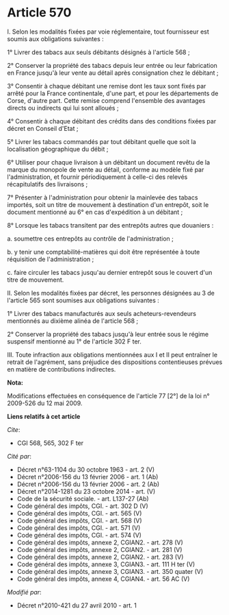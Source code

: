 # Article 570

I. Selon les modalités fixées par voie réglementaire, tout fournisseur est soumis aux obligations suivantes :

1° Livrer des tabacs aux seuls débitants désignés à l'article 568 ;

2° Conserver la propriété des tabacs depuis leur entrée ou leur fabrication en France jusqu'à leur vente au détail après
consignation chez le débitant ;

3° Consentir à chaque débitant une remise dont les taux sont fixés par arrêté pour la France continentale, d'une part, et
pour les départements de Corse, d'autre part. Cette remise comprend l'ensemble des avantages directs ou indirects qui lui
sont alloués ;

4° Consentir à chaque débitant des crédits dans des conditions fixées par décret en Conseil d'Etat ;

5° Livrer les tabacs commandés par tout débitant quelle que soit la localisation géographique du débit ;

6° Utiliser pour chaque livraison à un débitant un document revêtu de la marque du monopole de vente au détail, conforme au
modèle fixé par l'administration, et fournir périodiquement à celle-ci des relevés récapitulatifs des livraisons ;

7° Présenter à l'administration pour obtenir la mainlevée des tabacs importés, soit un titre de mouvement à destination d'un
entrepôt, soit le document mentionné au 6° en cas d'expédition à un débitant ;

8° Lorsque les tabacs transitent par des entrepôts autres que douaniers :

a. soumettre ces entrepôts au contrôle de l'administration ;

b. y tenir une comptabilité-matières qui doit être représentée à toute réquisition de l'administration ;

c. faire circuler les tabacs jusqu'au dernier entrepôt sous le couvert d'un titre de mouvement.

II. Selon les modalités fixées par décret, les personnes désignées au 3 de l'article 565 sont soumises aux obligations
suivantes :

1° Livrer des tabacs manufacturés aux seuls acheteurs-revendeurs mentionnés au dixième alinéa de l'article 568 ;

2° Conserver la propriété des tabacs jusqu'à leur entrée sous le régime suspensif mentionné au 1° de l'article 302 F ter.

III. Toute infraction aux obligations mentionnées aux I et II peut entraîner le retrait de l'agrément, sans préjudice des
dispositions contentieuses prévues en matière de contributions indirectes.

**Nota:**

Modifications effectuées en conséquence de l'article 77 [2°] de la loi n° 2009-526 du 12 mai 2009.

**Liens relatifs à cet article**

_Cite_:

  - CGI 568, 565, 302 F ter

_Cité par_:

  - Décret n°63-1104 du 30 octobre 1963 - art. 2 (V)
  - Décret n°2006-156 du 13 février 2006 - art. 1 (Ab)
  - Décret n°2006-156 du 13 février 2006 - art. 2 (Ab)
  - Décret n°2014-1281 du 23 octobre 2014 - art. (V)
  - Code de la sécurité sociale. - art. L137-27 (Ab)
  - Code général des impôts, CGI. - art. 302 D (V)
  - Code général des impôts, CGI. - art. 565 (V)
  - Code général des impôts, CGI. - art. 568 (V)
  - Code général des impôts, CGI. - art. 571 (V)
  - Code général des impôts, CGI. - art. 574 (V)
  - Code général des impôts, annexe 2, CGIAN2. - art. 278 (V)
  - Code général des impôts, annexe 2, CGIAN2. - art. 281 (V)
  - Code général des impôts, annexe 2, CGIAN2. - art. 283 (V)
  - Code général des impôts, annexe 3, CGIAN3. - art. 111 H ter (V)
  - Code général des impôts, annexe 3, CGIAN3. - art. 350 quater (V)
  - Code général des impôts, annexe 4, CGIAN4. - art. 56 AC (V)

_Modifié par_:

  - Décret n°2010-421  du 27 avril 2010 - art. 1
